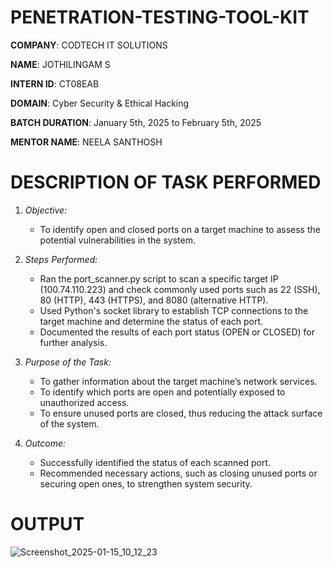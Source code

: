 # PENETRATION-TESTING-TOOL-KIT

**COMPANY**: CODTECH IT SOLUTIONS

**NAME**: JOTHILINGAM S

**INTERN ID**: CT08EAB

**DOMAIN**: Cyber Security & Ethical Hacking

**BATCH DURATION**: January 5th, 2025 to February 5th, 2025

**MENTOR NAME**: NEELA SANTHOSH

# DESCRIPTION OF TASK PERFORMED
1. *Objective:*
   - To identify open and closed ports on a target machine to assess the potential vulnerabilities in the system.

2. *Steps Performed:*
   - Ran the port_scanner.py script to scan a specific target IP (100.74.110.223) and check commonly used ports such as 22 (SSH), 80 (HTTP), 
     443 (HTTPS), and 8080 (alternative HTTP).
   - Used Python's socket library to establish TCP connections to the target machine and determine the status of each port.
   - Documented the results of each port status (OPEN or CLOSED) for further analysis.

3. *Purpose of the Task:*
   - To gather information about the target machine’s network services.
   - To identify which ports are open and potentially exposed to unauthorized access.
   - To ensure unused ports are closed, thus reducing the attack surface of the system.

4. *Outcome:*
   - Successfully identified the status of each scanned port.
   - Recommended necessary actions, such as closing unused ports or securing open ones, to strengthen system security.

# OUTPUT

![Screenshot_2025-01-15_10_12_23](https://github.com/user-attachments/assets/5ae4cd1b-bad0-4963-80bc-6e98fd88255b)
